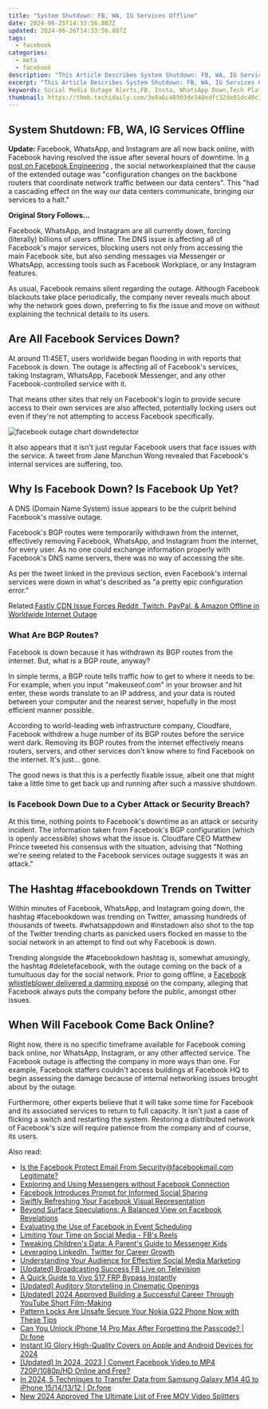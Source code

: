 ```yaml
---
title: "System Shutdown: FB, WA, IG Services Offline"
date: 2024-06-25T14:33:56.887Z
updated: 2024-06-26T14:33:56.887Z
tags:
  - facebook
categories:
  - meta
  - facebook
description: "This Article Describes System Shutdown: FB, WA, IG Services Offline"
excerpt: "This Article Describes System Shutdown: FB, WA, IG Services Offline"
keywords: Social Media Outage Alerts,FB, Insta, WhatsApp Down,Tech Platform Service Interruption,Major Apps Shutdown Notice,Online Services Blackout,Internet Giants Offline Warning,Global Network Downtime
thumbnail: https://thmb.techidaily.com/3e8a6c48903de348edfc32de01dc40c1bc954d345539201fb129df4e83ad3d30.jpg
---
```


## System Shutdown: FB, WA, IG Services Offline

**Update:** Facebook, WhatsApp, and Instagram are all now back online, with Facebook having resolved the issue after several hours of downtime. In [a post on Facebook Engineering](https://engineering.fb.com/2021/10/04/networking-traffic/outage/) , the social networkexplained that the cause of the extended outage was "configuration changes on the backbone routers that coordinate network traffic between our data centers". This "had a cascading effect on the way our data centers communicate, bringing our services to a halt."

**Original Story Follows...**

 Facebook, WhatsApp, and Instagram are all currently down, forcing (literally) billions of users offline. The DNS issue is affecting all of Facebook's major services, blocking users not only from accessing the main Facebook site, but also sending messages via Messenger or WhatsApp, accessing tools such as Facebook Workplace, or any Instagram features.

 As usual, Facebook remains silent regarding the outage. Although Facebook blackouts take place periodically, the company never reveals much about why the network goes down, preferring to fix the issue and move on without explaining the technical details to its users.

## Are All Facebook Services Down?

 At around 11:45ET, users worldwide began flooding in with reports that Facebook is down. The outage is affecting all of Facebook's services, taking Instagram, WhatsApp, Facebook Messenger, and any other Facebook-controlled service with it.

 That means other sites that rely on Facebook's login to provide secure access to their own services are also affected, potentially locking users out even if they're not attempting to access Facebook specifically.

![facebook outage chart downdetector](https://static1.makeuseofimages.com/wordpress/wp-content/uploads/2021/10/facebook-outage-chart-downdetector.jpg)

 It also appears that it isn't just regular Facebook users that face issues with the service. A tweet from Jane Manchun Wong revealed that Facebook's internal services are suffering, too.

## Why Is Facebook Down? Is Facebook Up Yet?

 A DNS (Domain Name System) issue appears to be the culprit behind Facebook's massive outage.

 Facebook's BGP routes were temporarily withdrawn from the internet, effectively removing Facebook, WhatsApp, and Instagram from the internet, for every user. As no one could exchange information properly with Facebook's DNS name servers, there was no way of accessing the site.

 As per the tweet linked in the previous section, even Facebook's internal services were down in what's described as "a pretty epic configuration error."

 Related:[Fastly CDN Issue Forces Reddit, Twitch, PayPal, & Amazon Offline in Worldwide Internet Outage](https://www.makeuseof.com/fastly-cnd-issue-forces-reddit-twitch-paypal-amazon-offline-in-worldwide-internet-outage/)

### What Are BGP Routes?

 Facebook is down because it has withdrawn its BGP routes from the internet. But, what is a BGP route, anyway?

 In simple terms, a BGP route tells traffic how to get to where it needs to be. For example, when you input "makeuseof.com" in your browser and hit enter, these words translate to an IP address, and your data is routed between your computer and the nearest server, hopefully in the most efficient manner possible.

 According to world-leading web infrastructure company, Cloudfare, Facebook withdrew a huge number of its BGP routes before the service went dark. Removing its BGP routes from the internet effectively means routers, servers, and other services don't know where to find Facebook on the internet. It's just... gone.

 The good news is that this is a perfectly fixable issue, albeit one that might take a little time to get back up and running after such a massive shutdown.

### Is Facebook Down Due to a Cyber Attack or Security Breach?

 At this time, nothing points to Facebook's downtime as an attack or security incident. The information taken from Facebook's BGP configuration (which is openly accessible) shows what the issue is. Cloudfare CEO Matthew Prince tweeted his consensus with the situation, advising that "Nothing we're seeing related to the Facebook services outage suggests it was an attack."

## The Hashtag #facebookdown Trends on Twitter

 Within minutes of Facebook, WhatsApp, and Instagram going down, the hashtag #facebookdown was trending on Twitter, amassing hundreds of thousands of tweets. #whatsappdown and #instadown also shot to the top of the Twitter trending charts as panicked users flocked en masse to the social network in an attempt to find out why Facebook is down.

 Trending alongside the #facebookdown hashtag is, somewhat amusingly, the hashtag #deletefacebook, with the outage coming on the back of a tumultuous day for the social network. Prior to going offline, a [Facebook whistleblower delivered a damning exposé](https://www.makeuseof.com/who-is-facebook-whistleblower-60-minutes-interview-claims/) on the company, alleging that Facebook always puts the company before the public, amongst other issues.

## When Will Facebook Come Back Online?

 Right now, there is no specific timeframe available for Facebook coming back online, nor WhatsApp, Instagram, or any other affected service. The Facebook outage is affecting the company in more ways than one. For example, Facebook staffers couldn't access buildings at Facebook HQ to begin assessing the damage because of internal networking issues brought about by the outage.

 Furthermore, other experts believe that it will take some time for Facebook and its associated services to return to full capacity. It isn't just a case of flicking a switch and restarting the system. Restoring a distributed network of Facebook's size will require patience from the company and of course, its users.


<ins class="adsbygoogle"
     style="display:block"
     data-ad-format="autorelaxed"
     data-ad-client="ca-pub-7571918770474297"
     data-ad-slot="1223367746"></ins>



<ins class="adsbygoogle"
     style="display:block"
     data-ad-client="ca-pub-7571918770474297"
     data-ad-slot="8358498916"
     data-ad-format="auto"
     data-full-width-responsive="true"></ins>

<span class="atpl-alsoreadstyle">Also read:</span>
<div><ul>
<li><a href="https://facebook.techidaily.com/is-the-facebook-protect-email-from-securityfacebookmailcom-legitimate/"><u>Is the Facebook Protect Email From Security@facebookmail.com Legitimate?</u></a></li>
<li><a href="https://facebook.techidaily.com/exploring-and-using-messengers-without-facebook-connection/"><u>Exploring and Using Messengers without Facebook Connection</u></a></li>
<li><a href="https://facebook.techidaily.com/facebook-introduces-prompt-for-informed-social-sharing/"><u>Facebook Introduces Prompt for Informed Social Sharing</u></a></li>
<li><a href="https://facebook.techidaily.com/swiftly-refreshing-your-facebook-visual-representation/"><u>Swiftly Refreshing Your Facebook Visual Representation</u></a></li>
<li><a href="https://facebook.techidaily.com/beyond-surface-speculations-a-balanced-view-on-facebook-revelations/"><u>Beyond Surface Speculations: A Balanced View on Facebook Revelations</u></a></li>
<li><a href="https://facebook.techidaily.com/evaluating-the-use-of-facebook-in-event-scheduling/"><u>Evaluating the Use of Facebook in Event Scheduling</u></a></li>
<li><a href="https://facebook.techidaily.com/limiting-your-time-on-social-media-fbs-reels/"><u>Limiting Your Time on Social Media - FB's Reels</u></a></li>
<li><a href="https://facebook.techidaily.com/tweaking-childrens-data-a-parents-guide-to-messenger-kids/"><u>Tweaking Children's Data: A Parent's Guide to Messenger Kids</u></a></li>
<li><a href="https://facebook.techidaily.com/leveraging-linkedin-twitter-for-career-growth/"><u>Leveraging LinkedIn, Twitter for Career Growth</u></a></li>
<li><a href="https://facebook.techidaily.com/understanding-your-audience-for-effective-social-media-marketing/"><u>Understanding Your Audience for Effective Social Media Marketing</u></a></li>
<li><a href="https://facebook-videos.techidaily.com/updated-broadcasting-success-fb-live-on-television/"><u>[Updated] Broadcasting Success  FB Live on Television</u></a></li>
<li><a href="https://bypass-frp.techidaily.com/a-quick-guide-to-vivo-s17-frp-bypass-instantly-by-drfone-android/"><u>A Quick Guide to Vivo S17 FRP Bypass Instantly</u></a></li>
<li><a href="https://extra-tips.techidaily.com/updated-auditory-storytelling-in-cinematic-openings/"><u>[Updated] Auditory Storytelling in Cinematic Openings</u></a></li>
<li><a href="https://facebook-record-videos.techidaily.com/updated-2024-approved-building-a-successful-career-through-youtube-short-film-making/"><u>[Updated] 2024 Approved  Building a Successful Career Through YouTube Short Film-Making</u></a></li>
<li><a href="https://easy-unlock-android.techidaily.com/pattern-locks-are-unsafe-secure-your-nokia-g22-phone-now-with-these-tips-by-drfone-android/"><u>Pattern Locks Are Unsafe Secure Your Nokia G22 Phone Now with These Tips</u></a></li>
<li><a href="https://iphone-unlock.techidaily.com/can-you-unlock-iphone-14-pro-max-after-forgetting-the-passcode-drfone-by-drfone-ios/"><u>Can You Unlock iPhone 14 Pro Max After Forgetting the Passcode? | Dr.fone</u></a></li>
<li><a href="https://instagram-video-recordings.techidaily.com/instant-ig-glory-high-quality-covers-on-apple-and-android-devices-for-2024/"><u>Instant IG Glory  High-Quality Covers on Apple and Android Devices for 2024</u></a></li>
<li><a href="https://facebook-videos.techidaily.com/updated-in-2024-2023-convert-facebook-video-to-mp4-720p1080phd-online-and-free/"><u>[Updated] In 2024, 2023 | Convert Facebook Video to MP4 720P/1080p/HD Online and Free?</u></a></li>
<li><a href="https://android-transfer.techidaily.com/in-2024-5-techniques-to-transfer-data-from-samsung-galaxy-m14-4g-to-iphone-15141312-drfone-by-drfone-transfer-from-android-transfer-from-android/"><u>In 2024, 5 Techniques to Transfer Data from Samsung Galaxy M14 4G to iPhone 15/14/13/12 | Dr.fone</u></a></li>
<li><a href="https://ai-video-tools.techidaily.com/new-2024-approved-the-ultimate-list-of-free-mov-video-splitters/"><u>New 2024 Approved The Ultimate List of Free MOV Video Splitters</u></a></li>
</ul></div>
